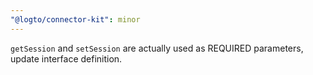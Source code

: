 ```yaml
---
"@logto/connector-kit": minor
---
```


`getSession` and `setSession` are actually used as REQUIRED parameters, update interface definition.
